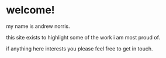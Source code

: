 # welcome!
my name is andrew norris. 

this site exists to highlight some of the work i am most proud of. 

if anything here interests you please feel free to get in touch.